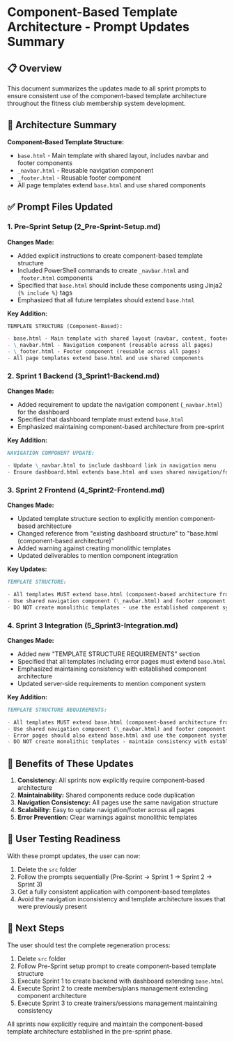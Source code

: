 # Component-Based Template Architecture - Prompt Updates Summary

## 📋 Overview

This document summarizes the updates made to all sprint prompts to ensure consistent use of the component-based template architecture throughout the fitness club membership system development.

## 🎯 Architecture Summary

**Component-Based Template Structure:**

- `base.html` - Main template with shared layout, includes navbar and footer components
- `_navbar.html` - Reusable navigation component
- `_footer.html` - Reusable footer component
- All page templates extend `base.html` and use shared components

## ✅ Prompt Files Updated

### 1. Pre-Sprint Setup (2_Pre-Sprint-Setup.md)

**Changes Made:**

- Added explicit instructions to create component-based template structure
- Included PowerShell commands to create `_navbar.html` and `_footer.html` components
- Specified that `base.html` should include these components using Jinja2 `{% include %}` tags
- Emphasized that all future templates should extend `base.html`

**Key Addition:**

```markdown
TEMPLATE STRUCTURE (Component-Based):

- base.html - Main template with shared layout (navbar, content, footer)
- \_navbar.html - Navigation component (reusable across all pages)
- \_footer.html - Footer component (reusable across all pages)
- All page templates extend base.html and use shared components
```

### 2. Sprint 1 Backend (3_Sprint1-Backend.md)

**Changes Made:**

- Added requirement to update the navigation component (`_navbar.html`) for the dashboard
- Specified that dashboard template must extend `base.html`
- Emphasized maintaining component-based architecture from pre-sprint

**Key Addition:**

```markdown
NAVIGATION COMPONENT UPDATE:

- Update \_navbar.html to include dashboard link in navigation menu
- Ensure dashboard.html extends base.html and uses shared navigation/footer components
```

### 3. Sprint 2 Frontend (4_Sprint2-Frontend.md)

**Changes Made:**

- Updated template structure section to explicitly mention component-based architecture
- Changed reference from "existing dashboard structure" to "base.html (component-based architecture)"
- Added warning against creating monolithic templates
- Updated deliverables to mention component integration

**Key Updates:**

```markdown
TEMPLATE STRUCTURE:

- All templates MUST extend base.html (component-based architecture from Pre-Sprint)
- Use shared navigation component (\_navbar.html) and footer component (\_footer.html)
- DO NOT create monolithic templates - use the established component system
```

### 4. Sprint 3 Integration (5_Sprint3-Integration.md)

**Changes Made:**

- Added new "TEMPLATE STRUCTURE REQUIREMENTS" section
- Specified that all templates including error pages must extend `base.html`
- Emphasized maintaining consistency with established component architecture
- Updated server-side requirements to mention component system

**Key Addition:**

```markdown
TEMPLATE STRUCTURE REQUIREMENTS:

- All templates MUST extend base.html (component-based architecture from Pre-Sprint)
- Use shared navigation component (\_navbar.html) and footer component (\_footer.html)
- Error pages should also extend base.html and use the component system
- DO NOT create monolithic templates - maintain consistency with established component architecture
```

## 🎯 Benefits of These Updates

1. **Consistency:** All sprints now explicitly require component-based architecture
2. **Maintainability:** Shared components reduce code duplication
3. **Navigation Consistency:** All pages use the same navigation structure
4. **Scalability:** Easy to update navigation/footer across all pages
5. **Error Prevention:** Clear warnings against monolithic templates

## 🚀 User Testing Readiness

With these prompt updates, the user can now:

1. Delete the `src` folder
2. Follow the prompts sequentially (Pre-Sprint → Sprint 1 → Sprint 2 → Sprint 3)
3. Get a fully consistent application with component-based templates
4. Avoid the navigation inconsistency and template architecture issues that were previously present

## 📝 Next Steps

The user should test the complete regeneration process:

1. Delete `src` folder
2. Follow Pre-Sprint setup prompt to create component-based template structure
3. Execute Sprint 1 to create backend with dashboard extending `base.html`
4. Execute Sprint 2 to create members/plans management extending component architecture
5. Execute Sprint 3 to create trainers/sessions management maintaining consistency

All sprints now explicitly require and maintain the component-based template architecture established in the pre-sprint phase.
